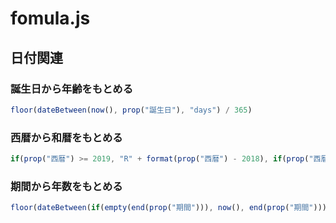 # fomula.js

## 日付関連

### 誕生日から年齢をもとめる

```js
floor(dateBetween(now(), prop("誕生日"), "days") / 365)
```

### 西暦から和暦をもとめる

``` js
if(prop("西暦") >= 2019, "R" + format(prop("西暦") - 2018), if(prop("西暦") >= 1989, "H" + format(prop("西暦") + 12 - 2000), if(prop("西暦") >= 1926, "S" + format(prop("西暦") - 1925), "--")))
```

### 期間から年数をもとめる

``` js
floor(dateBetween(if(empty(end(prop("期間"))), now(), end(prop("期間"))), start(prop("期間")), "days") / 365)
```
